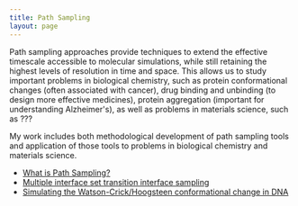 ```yaml
---
title: Path Sampling
layout: page
---
```


Path sampling approaches provide techniques to extend the effective
timescale accessible to molecular simulations, while still retaining the
highest levels of resolution in time and space. This allows us to study
important problems in biological chemistry, such as protein conformational
changes (often associated with cancer), drug binding and unbinding (to
design more effective medicines), protein aggregation (important for
understanding Alzheimer's), as well as problems in materials science, such
as ???

My work includes both methodological development of path sampling tools and
application of those tools to problems in biological chemistry and materials
science.

<!-- highlights; convert to images later -->

* [What is Path Sampling?](../what-is-path-sampling)
* [Multiple interface set transition interface sampling](../mistis)
* [Simulating the Watson-Crick/Hoogsteen conformational change in
  DNA](../dna-baserolling)

<!-- TODO: add code to get recent things with path sampling tag -->
